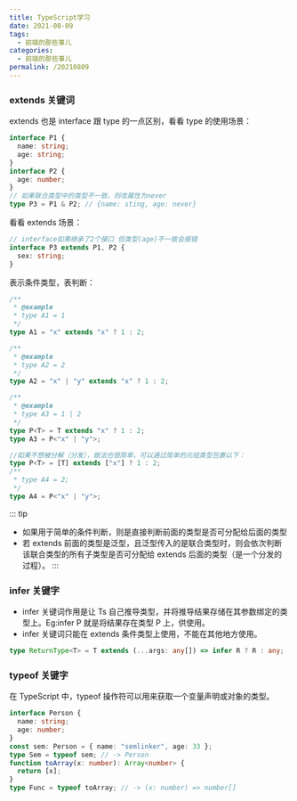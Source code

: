 ```yaml
---
title: TypeScript学习
date: 2021-08-09
tags:
  - 前端的那些事儿
categories:
  - 前端的那些事儿
permalink: /20210809
---
```


### extends 关键词

extends 也是 interface 跟 type 的一点区别，看看 type 的使用场景：

```ts
interface P1 {
  name: string;
  age: string;
}
interface P2 {
  age: number;
}
// 如果联合类型中的类型不一致，则改属性为never
type P3 = P1 & P2; // {name: sting, age: never}
```

看看 extends 场景：

```ts
// interface如果继承了2个接口 但类型(age)不一致会报错
interface P3 extends P1, P2 {
  sex: string;
}
```

表示条件类型，表判断：

```ts
/**
 * @example
 * type A1 = 1
 */
type A1 = "x" extends "x" ? 1 : 2;

/**
 * @example
 * type A2 = 2
 */
type A2 = "x" | "y" extends "x" ? 1 : 2;

/**
 * @example
 * type A3 = 1 | 2
 */
type P<T> = T extends "x" ? 1 : 2;
type A3 = P<"x" | "y">;

//如果不想被分解（分发），做法也很简单，可以通过简单的元组类型包裹以下：
type P<T> = [T] extends ["x"] ? 1 : 2;
/**
 * type A4 = 2;
 */
type A4 = P<"x" | "y">;
```

::: tip

- 如果用于简单的条件判断，则是直接判断前面的类型是否可分配给后面的类型<br>
- 若 extends 前面的类型是泛型，且泛型传入的是联合类型时，则会依次判断该联合类型的所有子类型是否可分配给 extends 后面的类型（是一个分发的过程）。
:::

### infer 关键字

- infer 关键词作用是让 Ts 自己推导类型，并将推导结果存储在其参数绑定的类型上。Eg:infer P 就是将结果存在类型 P 上，供使用。
- infer 关键词只能在 extends 条件类型上使用，不能在其他地方使用。

```ts
type ReturnType<T> = T extends (...args: any[]) => infer R ? R : any;
```

### typeof 关键字

在 TypeScript 中，typeof 操作符可以⽤来获取⼀个变量声明或对象的类型。

```ts
interface Person {
  name: string;
  age: number;
}
const sem: Person = { name: "semlinker", age: 33 };
type Sem = typeof sem; // -> Person
function toArray(x: number): Array<number> {
  return [x];
}
type Func = typeof toArray; // -> (x: number) => number[]
```

